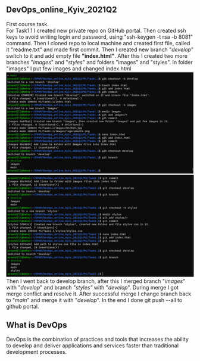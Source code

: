 ## DevOps_online_Kyiv_2021Q2
First course task. <br>
For Task1.1 I created new private repo on GitHub portal. Then created ssh keys to avoid writing login and password, using "ssh-keygen -t rsa -b 8081" command. Then I cloned repo to local machine and created first file, called it "readme.txt" and made first commit. Then I created new branch "<i>develop</i>" switch to it and add empty file <b>"index.html"</b>. After this I created two more branches "<i>images</i>" and "<i>styles</i>" and folders  "images" and "styles". In folder "images" I put few images and changed index.html <br>
![Screen1](Task1.png)
![Screen2](Task1_1.png)
<br>
Then I went back to develop branch, after this I merged branch "<i>images</i>" with "<i>develop</i>" and branch <i>"styles"</i> with  "<i>develop</i>". During merge I got merge conflict and resolve it. After successful merge I change branch back to "<i>main</i>" and merge it with "<i>develop</i>". In the end I done git push --all to github portal.
<br>
## What is DevOps

DevOps is the combination of practices and tools that increases the ability to develop and deliver applications and services faster than traditional development processes.
